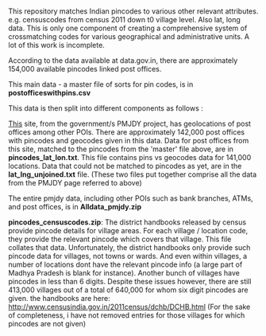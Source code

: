#
This repository matches Indian pincodes to various other relevant attributes. e.g. censuscodes from census 2011 down t0 village level. Also lat, long data. This is only one component of creating a comprehensive system of crossmatching codes for various geographical and administrative units. A lot of this work is incomplete.

According to the data available at data.gov.in, there are approximately 154,000 available pincodes linked post offices.

This main data - a master file of sorts for pin codes, is in <b>postofficeswithpins.csv</b>

This data is then split into different components as follows : 

<a target='_blank' href='http://pmjdy.gov.in/g-i-s.aspx'>This</a> site, from the government/s PMJDY project, has geolocations of post offices among other POIs.
There are approximately 142,000 post offices with pincodes and geocodes given in this data.
Data for post offices from this site, matched to the pincodes from the 'master' file above, are in <b>pincodes_lat_lon.txt</b>. This file contains pins vs geocodes data for 141,000 locations.
Data that could not be matched to pincodes as yet, are in the <b>lat_lng_unjoined.txt</b> file. (These two files put together comprise all the data from the PMJDY page referred to above)

The entire pmjdy data, including other POIs such as bank branches, ATMs, and post offices, is in <b>Alldata_pmjdy.zip</b>

<b>pincodes_censuscodes.zip</b>: 
The district handbooks released by census provide pincode details for village areas. For each village / location code, they provide the relevant pincode which covers that village. This file collates that data.
Unfortunately, the district handbooks only provide such pincode data for villages, not towns or wards. And even within villages, a number of locations dont have the relevant pincode info (a large part of Madhya Pradesh is blank for instance). Another bunch of villages have pincodes in less than 6 digits. Despite these issues however, there are still 413,000 villages out of a total of 640,000 for whom six digit pincodes are given.
the handbooks are here:
http://www.censusindia.gov.in/2011census/dchb/DCHB.html
(For the sake of completeness, i have not removed entries for those villages for which pincodes are not given)

